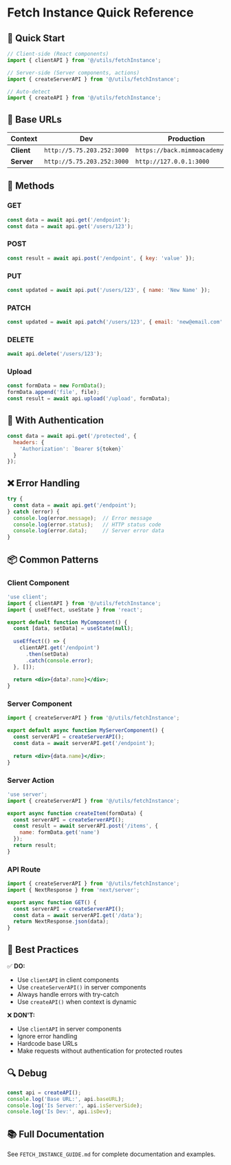 # Fetch Instance Quick Reference

## 🚀 Quick Start

```js
// Client-side (React components)
import { clientAPI } from '@/utils/fetchInstance';

// Server-side (Server components, actions)
import { createServerAPI } from '@/utils/fetchInstance';

// Auto-detect
import { createAPI } from '@/utils/fetchInstance';
```

## 📍 Base URLs

| Context | Dev | Production |
|---------|-----|------------|
| **Client** | `http://5.75.203.252:3000` | `https://back.mimmoacademy.com` |
| **Server** | `http://5.75.203.252:3000` | `http://127.0.0.1:3000` |

## 🔧 Methods

### GET
```js
const data = await api.get('/endpoint');
const data = await api.get('/users/123');
```

### POST
```js
const result = await api.post('/endpoint', { key: 'value' });
```

### PUT
```js
const updated = await api.put('/users/123', { name: 'New Name' });
```

### PATCH
```js
const updated = await api.patch('/users/123', { email: 'new@email.com' });
```

### DELETE
```js
await api.delete('/users/123');
```

### Upload
```js
const formData = new FormData();
formData.append('file', file);
const result = await api.upload('/upload', formData);
```

## 🔐 With Authentication

```js
const data = await api.get('/protected', {
  headers: {
    'Authorization': `Bearer ${token}`
  }
});
```

## ❌ Error Handling

```js
try {
  const data = await api.get('/endpoint');
} catch (error) {
  console.log(error.message);  // Error message
  console.log(error.status);   // HTTP status code
  console.log(error.data);     // Server error data
}
```

## 📦 Common Patterns

### Client Component
```jsx
'use client';
import { clientAPI } from '@/utils/fetchInstance';
import { useEffect, useState } from 'react';

export default function MyComponent() {
  const [data, setData] = useState(null);
  
  useEffect(() => {
    clientAPI.get('/endpoint')
      .then(setData)
      .catch(console.error);
  }, []);
  
  return <div>{data?.name}</div>;
}
```

### Server Component
```jsx
import { createServerAPI } from '@/utils/fetchInstance';

export default async function MyServerComponent() {
  const serverAPI = createServerAPI();
  const data = await serverAPI.get('/endpoint');
  
  return <div>{data.name}</div>;
}
```

### Server Action
```js
'use server';
import { createServerAPI } from '@/utils/fetchInstance';

export async function createItem(formData) {
  const serverAPI = createServerAPI();
  const result = await serverAPI.post('/items', {
    name: formData.get('name')
  });
  return result;
}
```

### API Route
```js
import { createServerAPI } from '@/utils/fetchInstance';
import { NextResponse } from 'next/server';

export async function GET() {
  const serverAPI = createServerAPI();
  const data = await serverAPI.get('/data');
  return NextResponse.json(data);
}
```

## 🎯 Best Practices

✅ **DO:**
- Use `clientAPI` in client components
- Use `createServerAPI()` in server components
- Always handle errors with try-catch
- Use `createAPI()` when context is dynamic

❌ **DON'T:**
- Use `clientAPI` in server components
- Ignore error handling
- Hardcode base URLs
- Make requests without authentication for protected routes

## 🔍 Debug

```js
const api = createAPI();
console.log('Base URL:', api.baseURL);
console.log('Is Server:', api.isServerSide);
console.log('Is Dev:', api.isDev);
```

## 📚 Full Documentation

See `FETCH_INSTANCE_GUIDE.md` for complete documentation and examples.

